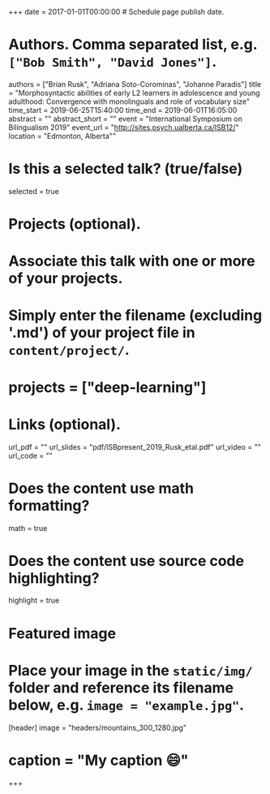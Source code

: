 +++
date = 2017-01-01T00:00:00  # Schedule page publish date.

# Authors. Comma separated list, e.g. `["Bob Smith", "David Jones"]`.
authors = ["Brian Rusk", "Adriana Soto-Corominas", "Johanne Paradis"]
title = "Morphosyntactic abilities of early L2 learners in adolescence and young adulthood: Convergence with monolinguals and role of vocabulary size"
time_start = 2019-06-25T15:40:00
time_end = 2019-06-01T16:05:00
abstract = ""
abstract_short = ""
event = "International Symposium on Bilingualism 2019"
event_url = "http://sites.psych.ualberta.ca/ISB12/"
location = "Edmonton, Alberta""

# Is this a selected talk? (true/false)
selected = true

# Projects (optional).
#   Associate this talk with one or more of your projects.
#   Simply enter the filename (excluding '.md') of your project file in `content/project/`.
# projects = ["deep-learning"]

# Links (optional).
url_pdf = ""
url_slides = "pdf/ISBpresent_2019_Rusk_etal.pdf"
url_video = ""
url_code = ""


# Does the content use math formatting?
math = true

# Does the content use source code highlighting?
highlight = true

# Featured image
# Place your image in the `static/img/` folder and reference its filename below, e.g. `image = "example.jpg"`.
[header]
image = "headers/mountains_300_1280.jpg"
# caption = "My caption :smile:"

+++

